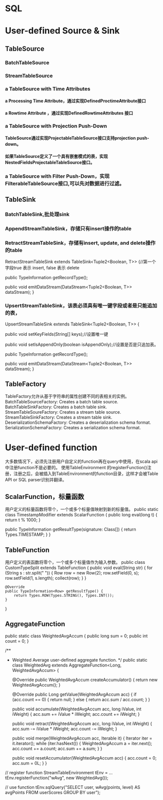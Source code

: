 # SQL


# User-defined Source & Sink
## TableSource
### BatchTableSource
### StreamTableSource
### a TableSource with Time Attributes
#### a Processing Time Attribute，通过实现DefinedProctimeAttribute接口
#### a Rowtime Attribute ，通过实现DefinedRowtimeAttributes 接口
### a TableSource with Projection Push-Down
#### TableSource通过实现ProjectableTableSource接口支持projection push-down。
#### 如果TableSource定义了一个具有嵌套模式的表，实现NestedFieldsProjectableTableSource接口。
###  a TableSource with Filter Push-Down，实现FilterableTableSource接口,可以先对数据进行过滤。

## TableSink
### BatchTableSink,批处理sink
### AppendStreamTableSink，存储只有insert操作的table
### RetractStreamTableSink，存储有insert, update, and delete操作的table
RetractStreamTableSink<T> extends TableSink<Tuple2<Boolean, T>> {//第一个字段true 表示 insert, false 表示 delete

  public TypeInformation<T> getRecordType();

  public void emitDataStream(DataStream<Tuple2<Boolean, T>> dataStream);
}
### UpsertStreamTableSink，该表必须具有唯一键字段或者是只能追加的表，
UpsertStreamTableSink<T> extends TableSink<Tuple2<Boolean, T>> {

  public void setKeyFields(String[] keys);//设置唯一键

  public void setIsAppendOnly(boolean isAppendOnly);//设置是否是只追加表。

  public TypeInformation<T> getRecordType();

  public void emitDataStream(DataStream<Tuple2<Boolean, T>> dataStream);
}

## TableFactory
TableFactory允许从基于字符串的属性创建不同的表相关的实例。
BatchTableSourceFactory: Creates a batch table source.
BatchTableSinkFactory: Creates a batch table sink.
StreamTableSoureFactory: Creates a stream table source.
StreamTableSinkFactory: Creates a stream table sink.
DeserializationSchemaFactory: Creates a deserialization schema format.
SerializationSchemaFactory: Creates a serialization schema format.

# User-defined function
大多数情况下，必须先注册用户自定义的function再在query中使用，在scala api中注册function不是必要的。
使用TableEnvironment 的registerFunction()注册，注册之后，会被插入到TableEnvironment的function目录，这样才会被Table API or SQL parser识别并翻译。
## ScalarFunction，标量函数
用户定义的标量函数将零个，一个或多个标量值映射到新的标量值。
public static class TimestampModifier extends ScalarFunction {
  public long eval(long t) {
    return t % 1000;
  }

  public TypeInformation<?> getResultType(signature: Class<?>[]) {
    return Types.TIMESTAMP;
  }
}
## TableFunction
用户定义的表函数将零个，一个或多个标量值作为输入参数。
public class CustomTypeSplit extends TableFunction<Row> {
    public void eval(String str) {
        for (String s : str.split(" ")) {
            Row row = new Row(2);
            row.setField(0, s);
            row.setField(1, s.length);
            collect(row);
        }
    }

    @Override
    public TypeInformation<Row> getResultType() {
        return Types.ROW(Types.STRING(), Types.INT());
    }
}
## AggregateFunction
public static class WeightedAvgAccum {
    public long sum = 0;
    public int count = 0;
}

/**
 * Weighted Average user-defined aggregate function.
 */
public static class WeightedAvg extends AggregateFunction<Long, WeightedAvgAccum> {

    @Override
    public WeightedAvgAccum createAccumulator() {
        return new WeightedAvgAccum();
    }

    @Override
    public Long getValue(WeightedAvgAccum acc) {
        if (acc.count == 0) {
            return null;
        } else {
            return acc.sum / acc.count;
        }
    }

    public void accumulate(WeightedAvgAccum acc, long iValue, int iWeight) {
        acc.sum += iValue * iWeight;
        acc.count += iWeight;
    }

    public void retract(WeightedAvgAccum acc, long iValue, int iWeight) {
        acc.sum -= iValue * iWeight;
        acc.count -= iWeight;
    }
    
    public void merge(WeightedAvgAccum acc, Iterable<WeightedAvgAccum> it) {
        Iterator<WeightedAvgAccum> iter = it.iterator();
        while (iter.hasNext()) {
            WeightedAvgAccum a = iter.next();
            acc.count += a.count;
            acc.sum += a.sum;
        }
    }
    
    public void resetAccumulator(WeightedAvgAccum acc) {
        acc.count = 0;
        acc.sum = 0L;
    }
}

// register function
StreamTableEnvironment tEnv = ...
tEnv.registerFunction("wAvg", new WeightedAvg());

// use function
tEnv.sqlQuery("SELECT user, wAvg(points, level) AS avgPoints FROM userScores GROUP BY user");













